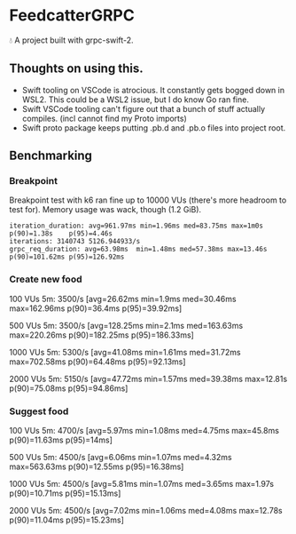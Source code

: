 # FeedcatterGRPC

💧 A project built with grpc-swift-2.

## Thoughts on using this.

- Swift tooling on VSCode is atrocious. It constantly gets bogged down in WSL2. This could be a WSL2 issue, but I do know Go ran fine.
- Swift VSCode tooling can't figure out that a bunch of stuff actually compiles. (incl cannot find my Proto imports)
- Swift proto package keeps putting .pb.d and .pb.o files into project root.

## Benchmarking

### Breakpoint
Breakpoint test with k6 ran fine up to 10000 VUs (there's more headroom to test for).
Memory usage was wack, though (1.2 GiB).
``` 
iteration_duration: avg=961.97ms min=1.96ms med=83.75ms max=1m0s   p(90)=1.38s    p(95)=4.46s
iterations: 3140743 5126.944933/s
grpc_req_duration: avg=63.98ms  min=1.48ms med=57.38ms max=13.46s p(90)=101.62ms p(95)=126.92ms
```

### Create new food
100 VUs 5m: 3500/s [avg=26.62ms min=1.9ms  med=30.46ms max=162.96ms p(90)=36.4ms  p(95)=39.92ms]

500 VUs 5m: 3500/s [avg=128.25ms min=2.1ms   med=163.63ms max=220.26ms p(90)=182.25ms p(95)=186.33ms]

1000 VUs 5m: 5300/s [avg=41.08ms  min=1.61ms med=31.72ms max=702.58ms p(90)=64.48ms  p(95)=92.13ms]

2000 VUs 5m: 5150/s [avg=47.72ms  min=1.57ms med=39.38ms max=12.81s p(90)=75.08ms p(95)=94.86ms]

### Suggest food
100 VUs 5m: 4700/s [avg=5.97ms  min=1.08ms med=4.75ms  max=45.8ms  p(90)=11.63ms p(95)=14ms]

500 VUs 5m: 4500/s [avg=6.06ms   min=1.07ms med=4.32ms  max=563.63ms p(90)=12.55ms p(95)=16.38ms]

1000 VUs 5m: 4500/s [avg=5.81ms   min=1.07ms med=3.65ms  max=1.97s  p(90)=10.71ms p(95)=15.13ms]

2000 VUs 5m: 4500/s [avg=7.02ms   min=1.06ms med=4.08ms  max=12.78s p(90)=11.04ms p(95)=15.23ms]
